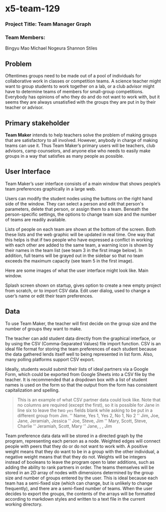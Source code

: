 # x5-team-129

### Project Title: Team Manager Graph

### Team Members:
Bingyu Mao
Michael Nogeura
Shannon Stiles

## Problem
Oftentimes groups need to be made out of a pool of individuals for collaborative work in classes or competition teams. A science teacher might want to group students to work together on a lab, or a club advisor might have to determine teams of members for small-group competitions. Everybody has opinions of who they do and do not want to work with, but it seems they are always unsatisfied with the groups they are put in by their teacher or advisor.

## Primary stakeholder
**Team Maker** intends to help teachers solve the problem of making groups that are satisfactory to all involved. However, anybody in charge of making teams can use it.
Thus Team Maker’s primary users will be teachers, club advisors, camp counselors, and anyone else who needs to easily make groups in a way that satisfies as many people as possible.

## User Interface
Team Maker’s user interface consists of a main window that shows people’s team preferences graphically in a large web. 

Users can modify the student nodes using the buttons on the right hand side of the window. They can select a person and edit that person's parameters, delete that person, or assign them to a team. Beneath the person-specific settings, the options to change team size and the number of teams are readily available.

Lists of people on each team are shown at the bottom of the screen. Both these lists and the web graphic will be updated in real time. One way that this helps is that if two people who have expressed a conflict in working with each other are added to the same team, a warning icon is shown by their names in the team list (see team 3 in the first image below). In addition, full teams will be grayed out in the sidebar so that no team exceeds the maximum capacity (see team 5 in the first image).

Here are some images of what the user interface might look like.
Main window.

Splash screen shown on startup, gives option to create a new empty project from scratch, or to import CSV data.
Edit user dialog, used to change a user’s name or edit their team preferences.

## Data
To use Team Maker, the teacher will first decide on the group size and the number of groups they want to make.

The teacher can add student data directly from the graphical interface, or by using the CSV (Comma-Separated Values) file import function. CSV is an ideal file format for storing the team preferences of each student because the data gathered lends itself well to being represented in list form. Also, many polling platforms support CSV export.

Ideally, students would submit their lists of ideal partners via a Google Form, which could be exported from Google Sheets into a CSV file by the teacher. It is recommended that a dropdown box with a list of student names is used on the form so that the output from the form has consistent capitalization and spelling.

> This is an example of what CSV partner data could look like. Note that no columns are required (except the first), so it is possible for Jane in line six to leave the two `yes` fields blank while asking to be put in a different group from Jim.
'' Name, Yes 1, Yes 2, No 1, No 2
'' Jim, Joe, Jane, Jeramiah, Jessica
'' Joe, Steve, Jim
'' Mary, Scott, Steve, Charlie
'' Jeramiah, Scott, Mary
'' Jane, , , Jim

Team preference data data will be stored in a directed graph by the program, representing each person as a node. Weighted edges will connect people with peers that they do or do not want to work with. A positive weight means that they do want to be in a group with the other individual, a negative weight means that that they do not. Weights will be integers instead of booleans to leave the program open to later additions, such as adding the ability to rank partners in order.
The teams themselves will be stored in an 2D array of nodes with dimensions determined by the group size and number of groups entered by the user. This is ideal because each team has a semi-fixed size (which can change, but is unlikely to change frequently), and there are a semi-fixed number of teams.
When the user decides to export the groups, the contents of the arrays will be formatted according to markdown styles and written to a text file in the current working directory.
